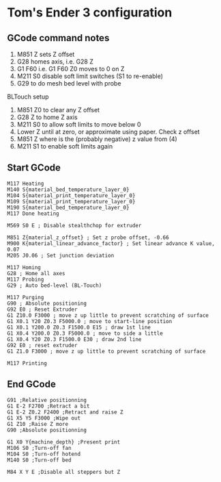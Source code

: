 # Tom's Ender 3 configuration

## GCode command notes

1. M851 Z <z-offset> sets Z offset
2. G28 <axis> homes axis, i.e. G28 Z
3. G1 F60 <axis><position> i.e. G1 F60 Z0 moves to 0 on Z
4. M211 S0 disable soft limit switches (S1 to re-enable)
5. G29 to do mesh bed level with probe

BLTouch setup

1. M851 Z0 to clear any Z offset
2. G28 Z to home Z axis
3. M211 S0 to allow soft limits to move below 0
4. Lower Z until at zero, or approximate using paper. Check z offset
5. M851 Z <offset> where <offset> is the (probably negative) z value from (4)
6. M211 S1 to enable soft limits again

## Start GCode

```
M117 Heating
M140 S{material_bed_temperature_layer_0}
M104 S{material_print_temperature_layer_0}
M109 S{material_print_temperature_layer_0}
M190 S{material_bed_temperature_layer_0}
M117 Done heating

M569 S0 E ; Disable stealthchop for extruder

M851 Z{material_z_offset} ; Set z probe offset, -0.66
M900 K{material_linear_advance_factor} ; Set linear advance K value, 0.07
M205 J0.06 ; Set junction deviation

M117 Homing
G28 ; Home all axes
M117 Probing
G29 ; Auto bed-level (BL-Touch)

M117 Purging
G90 ; Absolute positioning
G92 E0 ; Reset Extruder
G1 Z10.0 F3000 ; move z up little to prevent scratching of surface
G1 X0.1 Y20 Z0.3 F5000.0 ; move to start-line position
G1 X0.1 Y200.0 Z0.3 F1500.0 E15 ; draw 1st line
G1 X0.4 Y200.0 Z0.3 F5000.0 ; move to side a little
G1 X0.4 Y20 Z0.3 F1500.0 E30 ; draw 2nd line
G92 E0 ; reset extruder
G1 Z1.0 F3000 ; move z up little to prevent scratching of surface

M117 Printing
```

## End GCode

```
G91 ;Relative positionning
G1 E-2 F2700 ;Retract a bit
G1 E-2 Z0.2 F2400 ;Retract and raise Z
G1 X5 Y5 F3000 ;Wipe out
G1 Z10 ;Raise Z more
G90 ;Absolute positionning

G1 X0 Y{machine_depth} ;Present print
M106 S0 ;Turn-off fan
M104 S0 ;Turn-off hotend
M140 S0 ;Turn-off bed

M84 X Y E ;Disable all steppers but Z
```